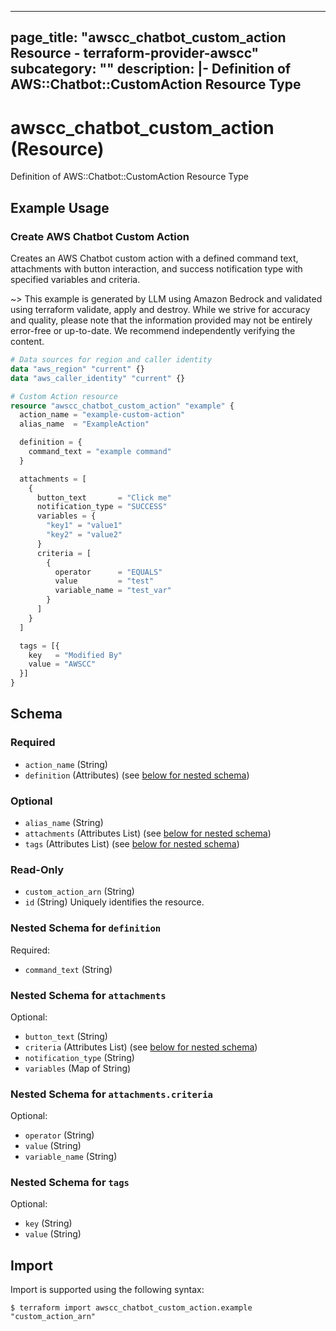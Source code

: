 
---
page_title: "awscc_chatbot_custom_action Resource - terraform-provider-awscc"
subcategory: ""
description: |-
  Definition of AWS::Chatbot::CustomAction Resource Type
---

# awscc_chatbot_custom_action (Resource)

Definition of AWS::Chatbot::CustomAction Resource Type

## Example Usage

### Create AWS Chatbot Custom Action

Creates an AWS Chatbot custom action with a defined command text, attachments with button interaction, and success notification type with specified variables and criteria.

~> This example is generated by LLM using Amazon Bedrock and validated using terraform validate, apply and destroy. While we strive for accuracy and quality, please note that the information provided may not be entirely error-free or up-to-date. We recommend independently verifying the content.

```terraform
# Data sources for region and caller identity
data "aws_region" "current" {}
data "aws_caller_identity" "current" {}

# Custom Action resource
resource "awscc_chatbot_custom_action" "example" {
  action_name = "example-custom-action"
  alias_name  = "ExampleAction"

  definition = {
    command_text = "example command"
  }

  attachments = [
    {
      button_text       = "Click me"
      notification_type = "SUCCESS"
      variables = {
        "key1" = "value1"
        "key2" = "value2"
      }
      criteria = [
        {
          operator      = "EQUALS"
          value         = "test"
          variable_name = "test_var"
        }
      ]
    }
  ]

  tags = [{
    key   = "Modified By"
    value = "AWSCC"
  }]
}
```

<!-- schema generated by tfplugindocs -->
## Schema

### Required

- `action_name` (String)
- `definition` (Attributes) (see [below for nested schema](#nestedatt--definition))

### Optional

- `alias_name` (String)
- `attachments` (Attributes List) (see [below for nested schema](#nestedatt--attachments))
- `tags` (Attributes List) (see [below for nested schema](#nestedatt--tags))

### Read-Only

- `custom_action_arn` (String)
- `id` (String) Uniquely identifies the resource.

<a id="nestedatt--definition"></a>
### Nested Schema for `definition`

Required:

- `command_text` (String)


<a id="nestedatt--attachments"></a>
### Nested Schema for `attachments`

Optional:

- `button_text` (String)
- `criteria` (Attributes List) (see [below for nested schema](#nestedatt--attachments--criteria))
- `notification_type` (String)
- `variables` (Map of String)

<a id="nestedatt--attachments--criteria"></a>
### Nested Schema for `attachments.criteria`

Optional:

- `operator` (String)
- `value` (String)
- `variable_name` (String)



<a id="nestedatt--tags"></a>
### Nested Schema for `tags`

Optional:

- `key` (String)
- `value` (String)

## Import

Import is supported using the following syntax:

```shell
$ terraform import awscc_chatbot_custom_action.example "custom_action_arn"
```
